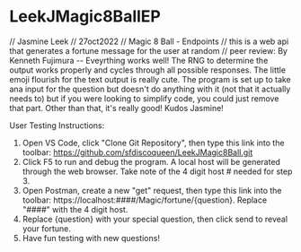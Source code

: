# LeekJMagic8BallEP
// Jasmine Leek
// 27oct2022
// Magic 8 Ball - Endpoints
// this is a web api that generates a fortune message for the user at random
// peer review: By Kenneth Fujimura -- Eveyrthing works well! The RNG to determine the output works properly and cycles through all possible responses. The little emoji flourish for the text output is really cute. The program is set up to take ana input for the question but doesn't do anything with it (not that it actually needs to) but if you were looking to simplify code, you could just remove that part. Other than that, it's really good! Kudos Jasmine!

User Testing Instructions:

1) Open VS Code, click "Clone Git Repository", then type this link into the toolbar: https://github.com/sfdiscoqueen/LeekJMagic8Ball.git
2) Click F5 to run and debug the program. A local host will be generated through the web browser. Take note of the 4 digit host # needed for step 3.
3) Open Postman, create a new "get" request, then type this link into the toolbar: https://localhost:####/Magic/fortune/{question}. Replace "####" with the 4 digit host.
4) Replace {question} with your special question, then click send to reveal your fortune.
5) Have fun testing with new questions!

